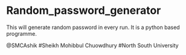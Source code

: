 # Random_password_generator
This will generate random password in every run. It is a python based programme.

@SMCAshik
#Sheikh Mohibbul Chuowdhury
#North South University
